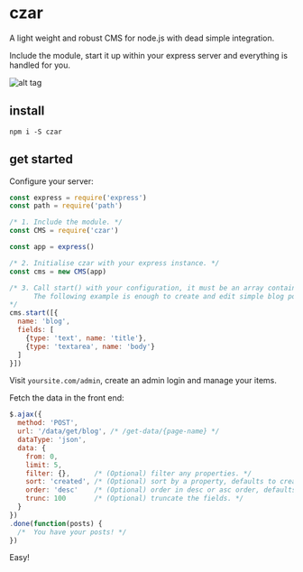 # czar

A light weight and robust CMS for node.js with dead simple integration.

Include the module, start it up within your express server and everything is handled for you.

![alt tag](http://i.imgur.com/LpNxVnU.png)


## install

`npm i -S czar`

## get started

Configure your server:

```javascript
const express = require('express')
const path = require('path')

/* 1. Include the module. */
const CMS = require('czar')

const app = express()

/* 2. Initialise czar with your express instance. */
const cms = new CMS(app)

/* 3. Call start() with your configuration, it must be an array containing sections.
      The following example is enough to create and edit simple blog posts.
*/
cms.start([{
  name: 'blog',
  fields: [
    {type: 'text', name: 'title'},
    {type: 'textarea', name: 'body'}
  ]
}])
```

Visit `yoursite.com/admin`, create an admin login and manage your items.

Fetch the data in the front end:

```javascript
$.ajax({
  method: 'POST',
  url: '/data/get/blog', /* /get-data/{page-name} */
  dataType: 'json',
  data: {
    from: 0,
    limit: 5,
    filter: {},      /* (Optional) filter any properties. */
    sort: 'created', /* (Optional) sort by a property, defaults to creation time. */
    order: 'desc'    /* (Optional) order in desc or asc order, defaults to desc. */
    trunc: 100       /* (Optional) truncate the fields. */
  }
})
.done(function(posts) {
  /*  You have your posts! */
})
```

Easy!
